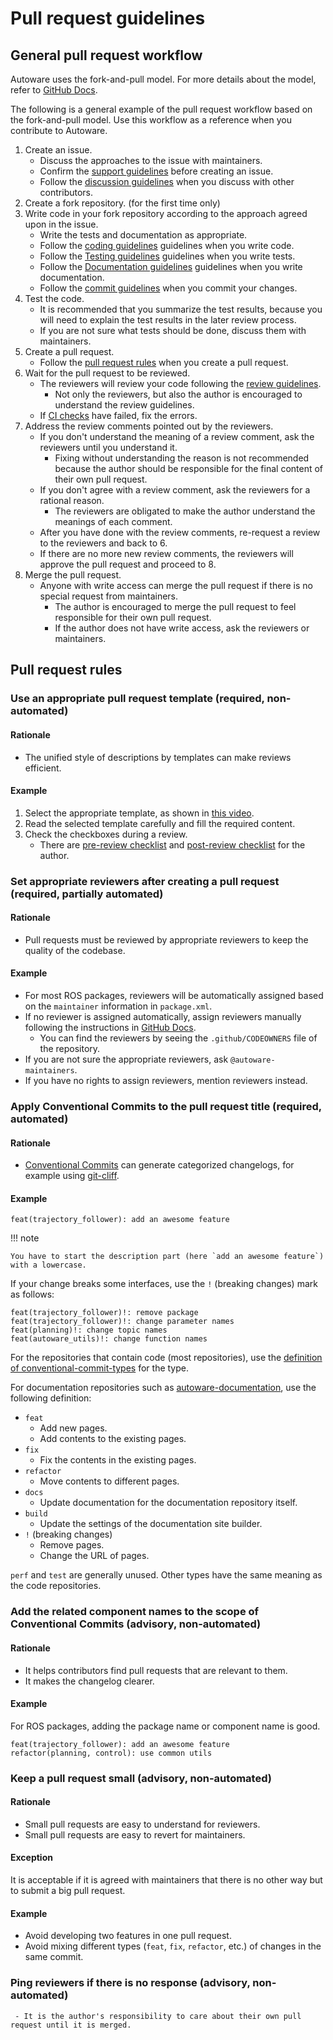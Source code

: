 # Pull request guidelines

## General pull request workflow

Autoware uses the fork-and-pull model.
For more details about the model, refer to [GitHub Docs](https://docs.github.com/en/pull-requests/collaborating-with-pull-requests).

The following is a general example of the pull request workflow based on the fork-and-pull model.
Use this workflow as a reference when you contribute to Autoware.

1. Create an issue.
   - Discuss the approaches to the issue with maintainers.
   - Confirm the [support guidelines](../../support/support-guidelines.md) before creating an issue.
   - Follow the [discussion guidelines](../discussion-guidelines/index.md) when you discuss with other contributors.
2. Create a fork repository. (for the first time only)
3. Write code in your fork repository according to the approach agreed upon in the issue.
   - Write the tests and documentation as appropriate.
   - Follow the [coding guidelines](../coding-guidelines/index.md) guidelines when you write code.
   - Follow the [Testing guidelines](../testing-guidelines/index.md) guidelines when you write tests.
   - Follow the [Documentation guidelines](../documentation-guidelines/index.md) guidelines when you write documentation.
   - Follow the [commit guidelines](commit-guidelines.md) when you commit your changes.
4. Test the code.
   - It is recommended that you summarize the test results, because you will need to explain the test results in the later review process.
   - If you are not sure what tests should be done, discuss them with maintainers.
5. Create a pull request.
   - Follow the [pull request rules](#pull-request-rules) when you create a pull request.
6. Wait for the pull request to be reviewed.
   - The reviewers will review your code following the [review guidelines](review-guidelines.md).
     - Not only the reviewers, but also the author is encouraged to understand the review guidelines.
   - If [CI checks](ci-checks.md) have failed, fix the errors.
7. Address the review comments pointed out by the reviewers.
   - If you don't understand the meaning of a review comment, ask the reviewers until you understand it.
     - Fixing without understanding the reason is not recommended because the author should be responsible for the final content of their own pull request.
   - If you don't agree with a review comment, ask the reviewers for a rational reason.
     - The reviewers are obligated to make the author understand the meanings of each comment.
   - After you have done with the review comments, re-request a review to the reviewers and back to 6.
   - If there are no more new review comments, the reviewers will approve the pull request and proceed to 8.
8. Merge the pull request.
   - Anyone with write access can merge the pull request if there is no special request from maintainers.
     - The author is encouraged to merge the pull request to feel responsible for their own pull request.
     - If the author does not have write access, ask the reviewers or maintainers.

## Pull request rules

### Use an appropriate pull request template (required, non-automated)

#### Rationale

- The unified style of descriptions by templates can make reviews efficient.

#### Example

1. Select the appropriate template, as shown in [this video](https://user-images.githubusercontent.com/31987104/184344710-2adee239-799f-4fdf-bfab-be76345bfac1.mp4).
2. Read the selected template carefully and fill the required content.
3. Check the checkboxes during a review.
   - There are [pre-review checklist](https://github.com/autowarefoundation/autoware/blob/44c70d33825617b56d8de5e6fe921000238238bd/.github/PULL_REQUEST_TEMPLATE/standard-change.md#pre-review-checklist-for-the-pr-author) and [post-review checklist](https://github.com/autowarefoundation/autoware/blob/44c70d33825617b56d8de5e6fe921000238238bd/.github/PULL_REQUEST_TEMPLATE/standard-change.md#post-review-checklist-for-the-pr-author) for the author.

### Set appropriate reviewers after creating a pull request (required, partially automated)

#### Rationale

- Pull requests must be reviewed by appropriate reviewers to keep the quality of the codebase.

#### Example

- For most ROS packages, reviewers will be automatically assigned based on the `maintainer` information in `package.xml`.
- If no reviewer is assigned automatically, assign reviewers manually following the instructions in [GitHub Docs](https://docs.github.com/en/pull-requests/collaborating-with-pull-requests/proposing-changes-to-your-work-with-pull-requests/requesting-a-pull-request-review).
  - You can find the reviewers by seeing the `.github/CODEOWNERS` file of the repository.
- If you are not sure the appropriate reviewers, ask `@autoware-maintainers`.
- If you have no rights to assign reviewers, mention reviewers instead.

### Apply Conventional Commits to the pull request title (required, automated)

#### Rationale

- [Conventional Commits](https://www.conventionalcommits.org/en/v1.0.0/) can generate categorized changelogs, for example using [git-cliff](https://github.com/orhun/git-cliff).

#### Example

```text
feat(trajectory_follower): add an awesome feature
```

!!! note

    You have to start the description part (here `add an awesome feature`) with a lowercase.

If your change breaks some interfaces, use the `!` (breaking changes) mark as follows:

```text
feat(trajectory_follower)!: remove package
feat(trajectory_follower)!: change parameter names
feat(planning)!: change topic names
feat(autoware_utils)!: change function names
```

For the repositories that contain code (most repositories), use the [definition of conventional-commit-types](https://github.com/commitizen/conventional-commit-types/blob/c3a9be4c73e47f2e8197de775f41d981701407fb/index.json) for the type.

For documentation repositories such as [autoware-documentation](https://github.com/autowarefoundation/autoware-documentation), use the following definition:

- `feat`
  - Add new pages.
  - Add contents to the existing pages.
- `fix`
  - Fix the contents in the existing pages.
- `refactor`
  - Move contents to different pages.
- `docs`
  - Update documentation for the documentation repository itself.
- `build`
  - Update the settings of the documentation site builder.
- `!` (breaking changes)
  - Remove pages.
  - Change the URL of pages.

`perf` and `test` are generally unused.
Other types have the same meaning as the code repositories.

### Add the related component names to the scope of Conventional Commits (advisory, non-automated)

#### Rationale

- It helps contributors find pull requests that are relevant to them.
- It makes the changelog clearer.

#### Example

For ROS packages, adding the package name or component name is good.

```text
feat(trajectory_follower): add an awesome feature
refactor(planning, control): use common utils
```

### Keep a pull request small (advisory, non-automated)

#### Rationale

- Small pull requests are easy to understand for reviewers.
- Small pull requests are easy to revert for maintainers.

#### Exception

It is acceptable if it is agreed with maintainers that there is no other way but to submit a big pull request.

#### Example

- Avoid developing two features in one pull request.
- Avoid mixing different types (`feat`, `fix`, `refactor`, etc.) of changes in the same commit.

### Ping reviewers if there is no response (advisory, non-automated)

     - It is the author's responsibility to care about their own pull request until it is merged.
